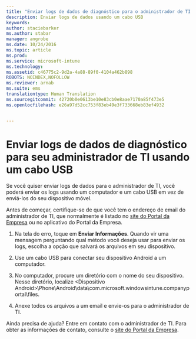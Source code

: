 ```yaml
---
title: "Enviar logs de dados de diagnóstico para o administrador de TI usando um cabo USB | Microsoft Intune"
description: Enviar logs de dados usando um cabo USB
keywords: 
author: staciebarker
ms.author: stabar
manager: angrobe
ms.date: 10/24/2016
ms.topic: article
ms.prod: 
ms.service: microsoft-intune
ms.technology: 
ms.assetid: c46775c2-9d2a-4a88-89f0-4104a462b898
ROBOTS: NOINDEX,NOFOLLOW
ms.reviewer: arnab
ms.suite: ems
translationtype: Human Translation
ms.sourcegitcommit: 42720b0e0613be10e83cb0e8aae7170a85f473e5
ms.openlocfilehash: e26a97d52cc753f83eb49e3f733668eb83ef4932


---
```



# Enviar logs de dados de diagnóstico para seu administrador de TI usando um cabo USB

Se você quiser enviar logs de dados para o administrador de TI, você poderá enviar os logs usando um computador e um cabo USB em vez de enviá-los do seu dispositivo móvel.

 Antes de começar, certifique-se de que você tem o endereço de email do administrador de TI, que normalmente é listado no [site do Portal da Empresa](http://portal.manage.microsoft.com) ou no aplicativo do Portal da Empresa.

1.  Na tela do erro, toque em **Enviar Informações**. Quando vir uma mensagem perguntando qual método você deseja usar para enviar os logs, escolha a opção que salvará os arquivos em seu dispositivo.

2.  Use um cabo USB para conectar seu dispositivo Android a um computador.

3.  No computador, procure um diretório com o nome do seu dispositivo. Nesse diretório, localize &lt;Dispositivo Android&gt;\Phone\Android\data\com.microsoft.windowsintune.companyportal\files\.

4.  Anexe todos os arquivos a um email e envie-os para o administrador de TI.

Ainda precisa de ajuda? Entre em contato com o administrador de TI. Para obter as informações de contato, consulte o [site do Portal da Empresa](http://portal.manage.microsoft.com).



<!--HONumber=Oct16_HO2-->


